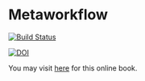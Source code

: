 Metaworkflow
===

[![Build Status](https://travis-ci.org/yufree/metaworkflow.svg?branch=master)](https://travis-ci.org/yufree/metaworkflow)

[![DOI](https://zenodo.org/badge/66576655.svg)](https://zenodo.org/badge/latestdoi/66576655)

You may visit [here](http://yufree.github.io/metaworkflow) for this online book.